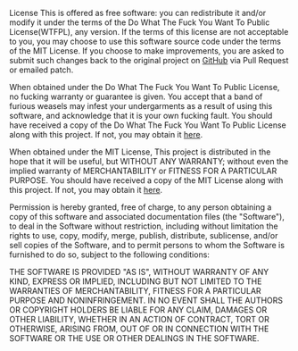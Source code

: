 License
This is offered as free software: you can redistribute it and/or modify it under the terms of the Do What The Fuck You Want To Public License(WTFPL), any version. If the terms of this license are not acceptable to you, you may choose to use this software source code under the terms of the MIT License. If you choose to make improvements, you are asked to submit such changes back to the original project on [GitHub][GSBL] via Pull Request or emailed patch.

When obtained under the Do What The Fuck You Want To Public License, no fucking warranty or guarantee is given. You accept that a band of furious weasels may infest your undergarments as a result of using this software, and acknowledge that it is your own fucking fault. You should have received a copy of the Do What The Fuck You Want To Public License along with this project. If not, you may obtain it [here][WTFPL].

When obtained under the MIT License, This project is distributed in the hope that it will be useful, but WITHOUT ANY WARRANTY; without even the implied warranty of MERCHANTABILITY or FITNESS FOR A PARTICULAR PURPOSE. You should have received a copy of the MIT License along with this project. If not, you may obtain it [here][MITL].

Permission is hereby granted, free of charge, to any person obtaining a copy
of this software and associated documentation files (the "Software"), to deal
in the Software without restriction, including without limitation the rights
to use, copy, modify, merge, publish, distribute, sublicense, and/or sell
copies of the Software, and to permit persons to whom the Software is furnished
to do so, subject to the following conditions:

THE SOFTWARE IS PROVIDED "AS IS", WITHOUT WARRANTY OF ANY KIND, EXPRESS OR
IMPLIED, INCLUDING BUT NOT LIMITED TO THE WARRANTIES OF MERCHANTABILITY,
FITNESS FOR A PARTICULAR PURPOSE AND NONINFRINGEMENT. IN NO EVENT SHALL THE
AUTHORS OR COPYRIGHT HOLDERS BE LIABLE FOR ANY CLAIM, DAMAGES OR OTHER
LIABILITY, WHETHER IN AN ACTION OF CONTRACT, TORT OR OTHERWISE, ARISING FROM,
OUT OF OR IN CONNECTION WITH THE SOFTWARE OR THE USE OR OTHER DEALINGS IN
THE SOFTWARE.

   [WTFPL]: <http://www.wtfpl.net/>
   [MITL]: <https://opensource.org/licenses/MIT>
   [GSBL]: <https://github.com/ahmadSaeedGoda/scandiweb-backend>